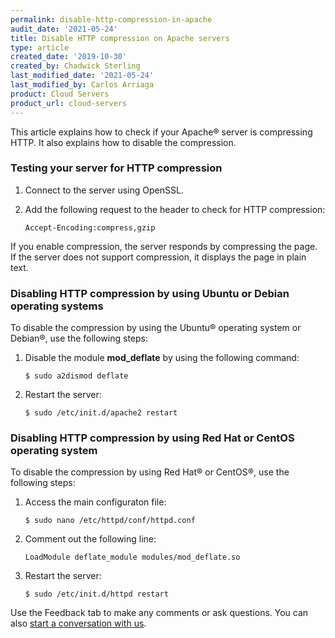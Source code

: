 ```yaml
---
permalink: disable-http-compression-in-apache
audit_date: '2021-05-24'
title: Disable HTTP compression on Apache servers 
type: article
created_date: '2019-10-30'
created_by: Chadwick Sterling
last_modified_date: '2021-05-24'
last_modified_by: Carlos Arriaga
product: Cloud Servers
product_url: cloud-servers
---
```


This article explains how to check if your Apache&reg; server is compressing HTTP. It also
explains how to disable the compression. 

### Testing your server for HTTP compression 

1. Connect to the server using OpenSSL.

2. Add the following request to the header to check for HTTP compression:

       Accept-Encoding:compress,gzip

If you enable compression, the server responds by compressing the page. If the server does not
support compression, it displays the page in plain text. 

### Disabling HTTP compression by using Ubuntu or Debian operating systems

To disable the compression by using the Ubuntu&reg; operating system or Debian&reg;, use the
following steps:

1. Disable the module **mod_deflate** by using the following command:

       $ sudo a2dismod deflate

2. Restart the server:

       $ sudo /etc/init.d/apache2 restart

### Disabling HTTP compression by using Red Hat or CentOS operating system

To disable the compression by using Red Hat&reg; or CentOS&reg;, use the following steps:

1. Access the main configuraton file:

       $ sudo nano /etc/httpd/conf/httpd.conf

2. Comment out the following line:

       LoadModule deflate_module modules/mod_deflate.so

3. Restart the server:

       $ sudo /etc/init.d/httpd restart

Use the Feedback tab to make any comments or ask questions. You can also [start a conversation with us](https://www.rackspace.com/contact). 

